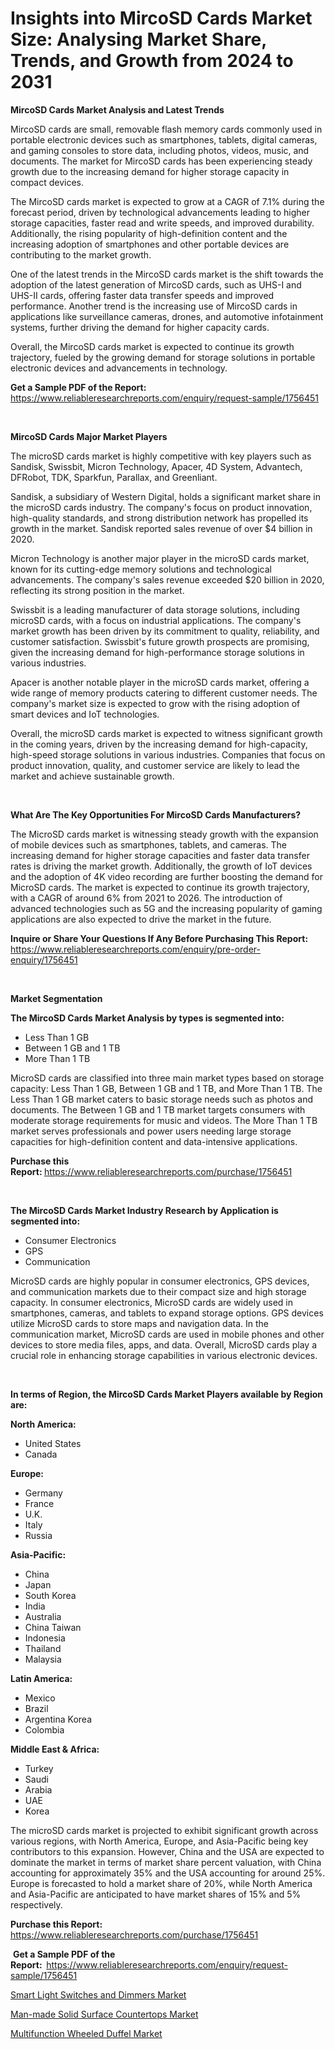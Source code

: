 <p><h1>Insights into MircoSD Cards Market Size: Analysing Market Share, Trends, and Growth from 2024 to 2031</h1></p><p><strong>MircoSD Cards Market Analysis and Latest Trends</strong></p>
<p><p>MircoSD cards are small, removable flash memory cards commonly used in portable electronic devices such as smartphones, tablets, digital cameras, and gaming consoles to store data, including photos, videos, music, and documents. The market for MircoSD cards has been experiencing steady growth due to the increasing demand for higher storage capacity in compact devices.</p><p>The MircoSD cards market is expected to grow at a CAGR of 7.1% during the forecast period, driven by technological advancements leading to higher storage capacities, faster read and write speeds, and improved durability. Additionally, the rising popularity of high-definition content and the increasing adoption of smartphones and other portable devices are contributing to the market growth.</p><p>One of the latest trends in the MircoSD cards market is the shift towards the adoption of the latest generation of MircoSD cards, such as UHS-I and UHS-II cards, offering faster data transfer speeds and improved performance. Another trend is the increasing use of MircoSD cards in applications like surveillance cameras, drones, and automotive infotainment systems, further driving the demand for higher capacity cards.</p><p>Overall, the MircoSD cards market is expected to continue its growth trajectory, fueled by the growing demand for storage solutions in portable electronic devices and advancements in technology.</p></p>
<p><strong>Get a Sample PDF of the Report:&nbsp;</strong> <a href="https://www.reliableresearchreports.com/enquiry/request-sample/1756451">https://www.reliableresearchreports.com/enquiry/request-sample/1756451</a></p>
<p>&nbsp;</p>
<p><strong>MircoSD Cards Major Market Players</strong></p>
<p><p>The microSD cards market is highly competitive with key players such as Sandisk, Swissbit, Micron Technology, Apacer, 4D System, Advantech, DFRobot, TDK, Sparkfun, Parallax, and Greenliant. </p><p>Sandisk, a subsidiary of Western Digital, holds a significant market share in the microSD cards industry. The company's focus on product innovation, high-quality standards, and strong distribution network has propelled its growth in the market. Sandisk reported sales revenue of over $4 billion in 2020.</p><p>Micron Technology is another major player in the microSD cards market, known for its cutting-edge memory solutions and technological advancements. The company's sales revenue exceeded $20 billion in 2020, reflecting its strong position in the market.</p><p>Swissbit is a leading manufacturer of data storage solutions, including microSD cards, with a focus on industrial applications. The company's market growth has been driven by its commitment to quality, reliability, and customer satisfaction. Swissbit's future growth prospects are promising, given the increasing demand for high-performance storage solutions in various industries.</p><p>Apacer is another notable player in the microSD cards market, offering a wide range of memory products catering to different customer needs. The company's market size is expected to grow with the rising adoption of smart devices and IoT technologies.</p><p>Overall, the microSD cards market is expected to witness significant growth in the coming years, driven by the increasing demand for high-capacity, high-speed storage solutions in various industries. Companies that focus on product innovation, quality, and customer service are likely to lead the market and achieve sustainable growth.</p></p>
<p>&nbsp;</p>
<p><strong>What Are The Key Opportunities For MircoSD Cards Manufacturers?</strong></p>
<p><p>The MicroSD cards market is witnessing steady growth with the expansion of mobile devices such as smartphones, tablets, and cameras. The increasing demand for higher storage capacities and faster data transfer rates is driving the market growth. Additionally, the growth of IoT devices and the adoption of 4K video recording are further boosting the demand for MicroSD cards. The market is expected to continue its growth trajectory, with a CAGR of around 6% from 2021 to 2026. The introduction of advanced technologies such as 5G and the increasing popularity of gaming applications are also expected to drive the market in the future.</p></p>
<p><strong>Inquire or Share Your Questions If Any Before Purchasing This Report:</strong> <a href="https://www.reliableresearchreports.com/enquiry/pre-order-enquiry/1756451">https://www.reliableresearchreports.com/enquiry/pre-order-enquiry/1756451</a></p>
<p>&nbsp;</p>
<p><strong>Market Segmentation</strong></p>
<p><strong>The MircoSD Cards Market Analysis by types is segmented into:</strong></p>
<p><ul><li>Less Than 1 GB</li><li>Between 1 GB and 1 TB</li><li>More Than 1 TB</li></ul></p>
<p><p>MicroSD cards are classified into three main market types based on storage capacity: Less Than 1 GB, Between 1 GB and 1 TB, and More Than 1 TB. The Less Than 1 GB market caters to basic storage needs such as photos and documents. The Between 1 GB and 1 TB market targets consumers with moderate storage requirements for music and videos. The More Than 1 TB market serves professionals and power users needing large storage capacities for high-definition content and data-intensive applications.</p></p>
<p><strong>Purchase this Report:&nbsp;</strong><a href="https://www.reliableresearchreports.com/purchase/1756451">https://www.reliableresearchreports.com/purchase/1756451</a></p>
<p>&nbsp;</p>
<p><strong>The MircoSD Cards Market Industry Research by Application is segmented into:</strong></p>
<p><ul><li>Consumer Electronics</li><li>GPS</li><li>Communication</li></ul></p>
<p><p>MicroSD cards are highly popular in consumer electronics, GPS devices, and communication markets due to their compact size and high storage capacity. In consumer electronics, MicroSD cards are widely used in smartphones, cameras, and tablets to expand storage options. GPS devices utilize MicroSD cards to store maps and navigation data. In the communication market, MicroSD cards are used in mobile phones and other devices to store media files, apps, and data. Overall, MicroSD cards play a crucial role in enhancing storage capabilities in various electronic devices.</p></p>
<p>&nbsp;</p>
<p><strong>In terms of Region, the MircoSD Cards Market Players available by Region are:</strong></p>
<p>
    <p> <strong> North America: </strong>
        <ul>
            <li>United States</li>
            <li>Canada</li>
        </ul>
        </p> 
    <p> <strong> Europe: </strong>
        <ul>
            <li>Germany</li>
            <li>France</li>
            <li>U.K.</li>
            <li>Italy</li>
            <li>Russia</li>
        </ul>
        </p> 
    <p> <strong> Asia-Pacific: </strong>
        <ul>
            <li>China</li>
            <li>Japan</li>
            <li>South Korea</li>
            <li>India</li>
            <li>Australia</li>
            <li>China Taiwan</li>
            <li>Indonesia</li>
            <li>Thailand</li>
            <li>Malaysia</li>
        </ul>
        </p> 
    <p> <strong> Latin America: </strong>
        <ul>
            <li>Mexico</li>
            <li>Brazil</li>
            <li>Argentina Korea</li>
            <li>Colombia</li>
        </ul>
        </p> 
    <p> <strong> Middle East & Africa: </strong>
        <ul>
            <li>Turkey</li>
            <li>Saudi</li>
            <li>Arabia</li>
            <li>UAE</li>
            <li>Korea</li>
        </ul>
    </p>
    </p>
<p><p>The microSD cards market is projected to exhibit significant growth across various regions, with North America, Europe, and Asia-Pacific being key contributors to this expansion. However, China and the USA are expected to dominate the market in terms of market share percent valuation, with China accounting for approximately 35% and the USA accounting for around 25%. Europe is forecasted to hold a market share of 20%, while North America and Asia-Pacific are anticipated to have market shares of 15% and 5% respectively.</p></p>
<p><strong>Purchase this Report: </strong><a href="https://www.reliableresearchreports.com/purchase/1756451">https://www.reliableresearchreports.com/purchase/1756451</a></p>
<p>&nbsp;<strong>Get a Sample PDF of the Report:&nbsp;&nbsp;</strong><a href="https://www.reliableresearchreports.com/enquiry/request-sample/1756451">https://www.reliableresearchreports.com/enquiry/request-sample/1756451</a></p>
<p><strong></strong></p>
<p><p><a href="https://github.com/irfadac/Market-Research-Report-List-2/blob/main/smart-light-switches-and-dimmers-market.md">Smart Light Switches and Dimmers Market</a></p><p><a href="https://github.com/ashepherd82/Market-Research-Report-List-3/blob/main/man-made-solid-surface-countertops-market.md">Man-made Solid Surface Countertops Market</a></p><p><a href="https://github.com/okotobwrhuteie/Market-Research-Report-List-1/blob/main/multifunction-wheeled-duffel-market.md">Multifunction Wheeled Duffel Market</a></p></p>